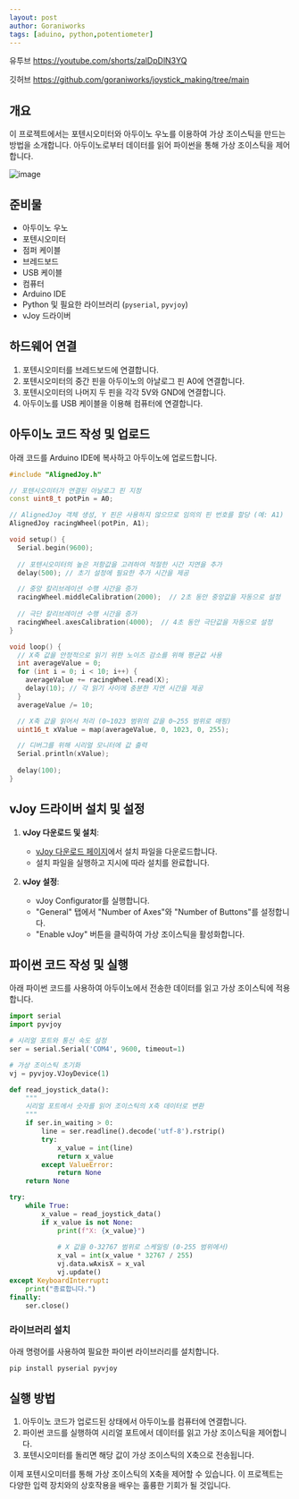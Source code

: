 ```yaml
---
layout: post
author: Goraniworks
tags: [aduino, python,potentiometer]
---
```


유투브 https://youtube.com/shorts/zalDpDlN3YQ

깃허브 https://github.com/goraniworks/joystick_making/tree/main

## 개요
이 프로젝트에서는 포텐시오미터와 아두이노 우노를 이용하여 가상 조이스틱을 만드는 방법을 소개합니다. 아두이노로부터 데이터를 읽어 파이썬을 통해 가상 조이스틱을 제어합니다.

![image](assets\images\favicon\uno_joy.png)

## 준비물
- 아두이노 우노
- 포텐시오미터
- 점퍼 케이블
- 브레드보드
- USB 케이블
- 컴퓨터
- Arduino IDE
- Python 및 필요한 라이브러리 (`pyserial`, `pyvjoy`)
- vJoy 드라이버

## 하드웨어 연결

1. 포텐시오미터를 브레드보드에 연결합니다.
2. 포텐시오미터의 중간 핀을 아두이노의 아날로그 핀 A0에 연결합니다.
3. 포텐시오미터의 나머지 두 핀을 각각 5V와 GND에 연결합니다.
4. 아두이노를 USB 케이블을 이용해 컴퓨터에 연결합니다.

## 아두이노 코드 작성 및 업로드

아래 코드를 Arduino IDE에 복사하고 아두이노에 업로드합니다.

```cpp
#include "AlignedJoy.h"

// 포텐시오미터가 연결된 아날로그 핀 지정
const uint8_t potPin = A0;

// AlignedJoy 객체 생성, Y 핀은 사용하지 않으므로 임의의 핀 번호를 할당 (예: A1)
AlignedJoy racingWheel(potPin, A1);

void setup() {
  Serial.begin(9600);
  
  // 포텐시오미터의 높은 저항값을 고려하여 적절한 시간 지연을 추가
  delay(500); // 초기 설정에 필요한 추가 시간을 제공

  // 중앙 칼리브레이션 수행 시간을 증가
  racingWheel.middleCalibration(2000);  // 2초 동안 중앙값을 자동으로 설정
  
  // 극단 칼리브레이션 수행 시간을 증가
  racingWheel.axesCalibration(4000);  // 4초 동안 극단값을 자동으로 설정
}

void loop() {
  // X축 값을 안정적으로 읽기 위한 노이즈 감소를 위해 평균값 사용
  int averageValue = 0;
  for (int i = 0; i < 10; i++) {
    averageValue += racingWheel.read(X);
    delay(10); // 각 읽기 사이에 충분한 지연 시간을 제공
  }
  averageValue /= 10;

  // X축 값을 읽어서 처리 (0~1023 범위의 값을 0~255 범위로 매핑)
  uint16_t xValue = map(averageValue, 0, 1023, 0, 255);

  // 디버그를 위해 시리얼 모니터에 값 출력
  Serial.println(xValue);
  
  delay(100);
}
```

## vJoy 드라이버 설치 및 설정

1. **vJoy 다운로드 및 설치**:
   - [vJoy 다운로드 페이지](http://vjoystick.sourceforge.net/site/index.php/download-a-install)에서 설치 파일을 다운로드합니다.
   - 설치 파일을 실행하고 지시에 따라 설치를 완료합니다.

2. **vJoy 설정**:
   - vJoy Configurator를 실행합니다.
   - "General" 탭에서 "Number of Axes"와 "Number of Buttons"를 설정합니다.
   - "Enable vJoy" 버튼을 클릭하여 가상 조이스틱을 활성화합니다.

## 파이썬 코드 작성 및 실행

아래 파이썬 코드를 사용하여 아두이노에서 전송한 데이터를 읽고 가상 조이스틱에 적용합니다.

```python
import serial
import pyvjoy

# 시리얼 포트와 통신 속도 설정
ser = serial.Serial('COM4', 9600, timeout=1)

# 가상 조이스틱 초기화
vj = pyvjoy.VJoyDevice(1)

def read_joystick_data():
    """
    시리얼 포트에서 숫자를 읽어 조이스틱의 X축 데이터로 변환
    """
    if ser.in_waiting > 0:
        line = ser.readline().decode('utf-8').rstrip()
        try:
            x_value = int(line)
            return x_value
        except ValueError:
            return None
    return None

try:
    while True:
        x_value = read_joystick_data()
        if x_value is not None:
            print(f"X: {x_value}")
            
            # X 값을 0-32767 범위로 스케일링 (0-255 범위에서)
            x_val = int(x_value * 32767 / 255)
            vj.data.wAxisX = x_val
            vj.update()
except KeyboardInterrupt:
    print("종료합니다.")
finally:
    ser.close()
```

### 라이브러리 설치
아래 명령어를 사용하여 필요한 파이썬 라이브러리를 설치합니다.

```sh
pip install pyserial pyvjoy
```

## 실행 방법

1. 아두이노 코드가 업로드된 상태에서 아두이노를 컴퓨터에 연결합니다.
2. 파이썬 코드를 실행하여 시리얼 포트에서 데이터를 읽고 가상 조이스틱을 제어합니다.
3. 포텐시오미터를 돌리면 해당 값이 가상 조이스틱의 X축으로 전송됩니다.

이제 포텐시오미터를 통해 가상 조이스틱의 X축을 제어할 수 있습니다. 이 프로젝트는 다양한 입력 장치와의 상호작용을 배우는 훌륭한 기회가 될 것입니다.
